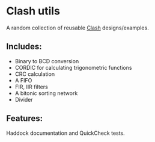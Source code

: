 # Clash utils

A random collection of reusable [Clash](http://www.clash-lang.org/) designs/examples.

## Includes:
* Binary to BCD conversion
* CORDIC for calculating trigonometric functions
* CRC calculation
* A FIFO
* FIR, IIR filters
* A bitonic sorting network
* Divider

## Features:

Haddock documentation and QuickCheck tests.

